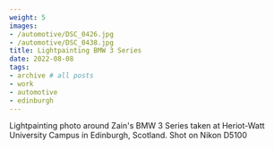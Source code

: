 ```yaml
---
weight: 5
images:
- /automotive/DSC_0426.jpg
- /automotive/DSC_0438.jpg
title: Lightpainting BMW 3 Series
date: 2022-08-08
tags:
- archive # all posts
- work
- automotive
- edinburgh
---
```


Lightpainting photo around Zain's BMW 3 Series taken at Heriot-Watt University Campus in Edinburgh, Scotland. Shot on Nikon D5100